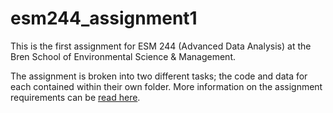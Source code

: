 # esm244_assignment1

This is the first assignment for ESM 244 (Advanced Data Analysis) at the Bren School of Environmental Science & Management. 

The assignment is broken into two different tasks; the code and data for each contained within their own folder. More information on the assignment requirements can be [read here](https://docs.google.com/document/d/1kxT2NkQNg3p3bDYGydXQwXPro8D0R3MFe-kopqtZGPA/edit). 
